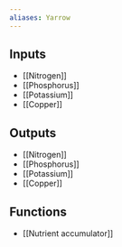 ```yaml
---
aliases: Yarrow
---
```


## Inputs
- [[Nitrogen]]
- [[Phosphorus]]
- [[Potassium]] 
- [[Copper]]

## Outputs
- [[Nitrogen]]
- [[Phosphorus]]
- [[Potassium]] 
- [[Copper]]

## Functions
- [[Nutrient accumulator]]